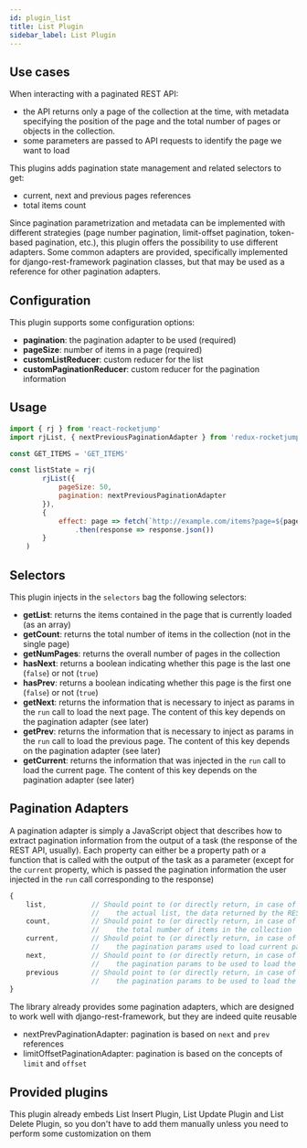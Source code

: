 ```yaml
---
id: plugin_list
title: List Plugin
sidebar_label: List Plugin
---
```

## Use cases

When interacting with a paginated REST API:

* the API returns only a page of the collection at the time, with metadata specifying the position of the page and the total number of pages or objects in the collection.
* some parameters are passed to API requests to identify the page we want to load

This plugins adds pagination state management and related selectors to get:

* current, next and previous pages references
* total items count

Since pagination parametrization and metadata can be implemented with different strategies (page number pagination, limit-offset pagination, token-based pagination, etc.), this plugin offers the possibility to use different adapters. Some common adapters are provided, specifically implemented for django-rest-framework pagination classes, but that may be used as a reference for other pagination adapters.

## Configuration
This plugin supports some configuration options:
* __pagination__: the pagination adapter to be used (required)
* __pageSize__: number of items in a page (required)
* __customListReducer__: custom reducer for the list
* __customPaginationReducer__: custom reducer for the pagination information

## Usage
```js
import { rj } from 'react-rocketjump'
import rjList, { nextPreviousPaginationAdapter } from 'redux-rocketjump/plugins/list' 

const GET_ITEMS = 'GET_ITEMS'

const listState = rj(
        rjList({
            pageSize: 50,
            pagination: nextPreviousPaginationAdapter
        }),
        {
            effect: page => fetch(`http://example.com/items?page=${page}`)
                .then(response => response.json())
        }
    )
```

## Selectors
This plugin injects in the `selectors` bag the following selectors:

* __getList__: returns the items contained in the page that is currently loaded (as an array)
* __getCount__: returns the total number of items in the collection (not in the single page)
* __getNumPages__: returns the overall number of pages in the collection
* __hasNext__: returns a boolean indicating whether this page is the last one (`false`) or not (`true`)
* __hasPrev__: returns a boolean indicating whether this page is the first one (`false`) or not (`true`)
* __getNext__: returns the information that is necessary to inject as params in the `run` call to load the next page. The content of this key depends on the pagination adapter (see later)
* __getPrev__: returns the information that is necessary to inject as params in the `run` call to load the previous page. The content of this key depends on the pagination adapter (see later)
* __getCurrent__: returns the information that was injected in the `run` call to load the current page. The content of this key depends on the pagination adapter (see later)

## Pagination Adapters
A pagination adapter is simply a JavaScript object that describes how to extract pagination information from the output of a task (the response of the REST API, usually). Each property can either be a property path or a function that is called with the output of the task as a parameter (except for the `current` property, which is passed the pagination information the user injected in the `run` call corresponding to the response)

```js
{
    list,           // Should point to (or directly return, in case of functions) 
                    //    the actual list, the data returned by the REST endpoint
    count,          // Should point to (or directly return, in case of functions) 
                    //    the total number of items in the collection
    current,        // Should point to (or directly return, in case of functions) 
                    //    the pagination params used to load current page
    next,           // Should point to (or directly return, in case of functions) 
                    //    the pagination params to be used to load the next page
    previous        // Should point to (or directly return, in case of functions) 
                    //    the pagination params to be used to load the previous page
}
```

The library already provides some pagination adapters, which are designed to work well with django-rest-framework, but they are indeed quite reusable

* nextPrevPaginationAdapter: pagination is based on `next` and `prev` references
* limitOffsetPaginationAdapter: pagination is based on the concepts of `limit` and `offset`

## Provided plugins
This plugin already embeds List Insert Plugin, List Update Plugin and List Delete Plugin, so you don't have to add them manually unless you need to perform some customization on them